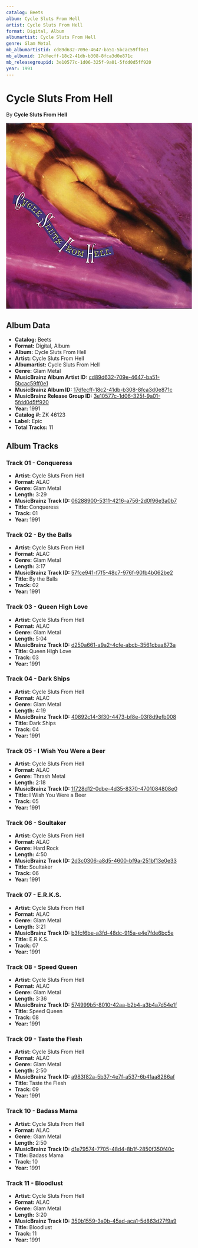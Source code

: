```yaml
---
catalog: Beets
album: Cycle Sluts From Hell
artist: Cycle Sluts From Hell
format: Digital, Album
albumartist: Cycle Sluts From Hell
genre: Glam Metal
mb_albumartistid: cd89d632-709e-4647-ba51-5bcac59ff0e1
mb_albumid: 17dfecff-18c2-41db-b308-8fca3d0e871c
mb_releasegroupid: 3e10577c-1d06-325f-9a01-5fdd0d5ff920
year: 1991
---
```


# Cycle Sluts From Hell

By **Cycle Sluts From Hell**

![](../../assets/beetscovers/Cycle_Sluts_From_Hell-Cycle_Sluts_From_Hell.jpg)

## Album Data

- **Catalog:** Beets
- **Format:** Digital, Album
- **Album:** Cycle Sluts From Hell
- **Artist:** Cycle Sluts From Hell
- **Albumartist:** Cycle Sluts From Hell
- **Genre:** Glam Metal
- **MusicBrainz Album Artist ID:** [cd89d632-709e-4647-ba51-5bcac59ff0e1](https://musicbrainz.org/artist/cd89d632-709e-4647-ba51-5bcac59ff0e1)
- **MusicBrainz Album ID:** [17dfecff-18c2-41db-b308-8fca3d0e871c](https://musicbrainz.org/release/17dfecff-18c2-41db-b308-8fca3d0e871c)
- **MusicBrainz Release Group ID:** [3e10577c-1d06-325f-9a01-5fdd0d5ff920](https://musicbrainz.org/release-group/3e10577c-1d06-325f-9a01-5fdd0d5ff920)
- **Year:** 1991
- **Catalog #:** ZK 46123
- **Label:** Epic
- **Total Tracks:** 11

## Album Tracks

### Track 01 - Conqueress

- **Artist:** Cycle Sluts From Hell
- **Format:** ALAC
- **Genre:** Glam Metal
- **Length:** 3:29
- **MusicBrainz Track ID:** [06288900-5311-4216-a756-2d0f96e3a0b7](https://musicbrainz.org/recording/06288900-5311-4216-a756-2d0f96e3a0b7)
- **Title:** Conqueress
- **Track:** 01
- **Year:** 1991

### Track 02 - By the Balls

- **Artist:** Cycle Sluts From Hell
- **Format:** ALAC
- **Genre:** Glam Metal
- **Length:** 3:17
- **MusicBrainz Track ID:** [57fce941-f7f5-48c7-976f-90fb4b062be2](https://musicbrainz.org/recording/57fce941-f7f5-48c7-976f-90fb4b062be2)
- **Title:** By the Balls
- **Track:** 02
- **Year:** 1991

### Track 03 - Queen High Love

- **Artist:** Cycle Sluts From Hell
- **Format:** ALAC
- **Genre:** Glam Metal
- **Length:** 5:04
- **MusicBrainz Track ID:** [d250a661-a9a2-4cfe-abcb-3561cbaa873a](https://musicbrainz.org/recording/d250a661-a9a2-4cfe-abcb-3561cbaa873a)
- **Title:** Queen High Love
- **Track:** 03
- **Year:** 1991

### Track 04 - Dark Ships

- **Artist:** Cycle Sluts From Hell
- **Format:** ALAC
- **Genre:** Glam Metal
- **Length:** 4:19
- **MusicBrainz Track ID:** [40892c14-3f30-4473-bf8e-03f8d9efb008](https://musicbrainz.org/recording/40892c14-3f30-4473-bf8e-03f8d9efb008)
- **Title:** Dark Ships
- **Track:** 04
- **Year:** 1991

### Track 05 - I Wish You Were a Beer

- **Artist:** Cycle Sluts From Hell
- **Format:** ALAC
- **Genre:** Thrash Metal
- **Length:** 2:18
- **MusicBrainz Track ID:** [1f728d12-0dbe-4d35-8370-4701084808e0](https://musicbrainz.org/recording/1f728d12-0dbe-4d35-8370-4701084808e0)
- **Title:** I Wish You Were a Beer
- **Track:** 05
- **Year:** 1991

### Track 06 - Soultaker

- **Artist:** Cycle Sluts From Hell
- **Format:** ALAC
- **Genre:** Hard Rock
- **Length:** 4:50
- **MusicBrainz Track ID:** [2d3c0306-a8d5-4600-bf9a-251bf13e0e33](https://musicbrainz.org/recording/2d3c0306-a8d5-4600-bf9a-251bf13e0e33)
- **Title:** Soultaker
- **Track:** 06
- **Year:** 1991

### Track 07 - E.R.K.S.

- **Artist:** Cycle Sluts From Hell
- **Format:** ALAC
- **Genre:** Glam Metal
- **Length:** 3:21
- **MusicBrainz Track ID:** [b3fcf6be-a3fd-48dc-915a-e4e7fde6bc5e](https://musicbrainz.org/recording/b3fcf6be-a3fd-48dc-915a-e4e7fde6bc5e)
- **Title:** E.R.K.S.
- **Track:** 07
- **Year:** 1991

### Track 08 - Speed Queen

- **Artist:** Cycle Sluts From Hell
- **Format:** ALAC
- **Genre:** Glam Metal
- **Length:** 3:36
- **MusicBrainz Track ID:** [574999b5-8010-42aa-b2b4-a3b4a7d54e1f](https://musicbrainz.org/recording/574999b5-8010-42aa-b2b4-a3b4a7d54e1f)
- **Title:** Speed Queen
- **Track:** 08
- **Year:** 1991

### Track 09 - Taste the Flesh

- **Artist:** Cycle Sluts From Hell
- **Format:** ALAC
- **Genre:** Glam Metal
- **Length:** 2:50
- **MusicBrainz Track ID:** [a983f82a-5b37-4e7f-a537-6b41aa8286af](https://musicbrainz.org/recording/a983f82a-5b37-4e7f-a537-6b41aa8286af)
- **Title:** Taste the Flesh
- **Track:** 09
- **Year:** 1991

### Track 10 - Badass Mama

- **Artist:** Cycle Sluts From Hell
- **Format:** ALAC
- **Genre:** Glam Metal
- **Length:** 2:50
- **MusicBrainz Track ID:** [d1e79574-7705-48d4-8b1f-2850f350f40c](https://musicbrainz.org/recording/d1e79574-7705-48d4-8b1f-2850f350f40c)
- **Title:** Badass Mama
- **Track:** 10
- **Year:** 1991

### Track 11 - Bloodlust

- **Artist:** Cycle Sluts From Hell
- **Format:** ALAC
- **Genre:** Glam Metal
- **Length:** 3:20
- **MusicBrainz Track ID:** [350b1559-3a0b-45ad-aca1-5d863d27f9a9](https://musicbrainz.org/recording/350b1559-3a0b-45ad-aca1-5d863d27f9a9)
- **Title:** Bloodlust
- **Track:** 11
- **Year:** 1991

